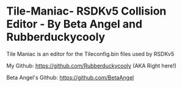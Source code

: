 # Tile-Maniac- RSDKv5 Collision Editor - By Beta Angel and Rubberduckycooly

Tile Maniac is an editor for the Tileconfig.bin files used by RSDKv5

My Github: https://github.com/Rubberduckycooly (AKA Right here!)

Beta Angel's Github: https://github.com/BetaAngel
